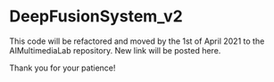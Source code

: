 # DeepFusionSystem_v2
This code will be refactored and moved by the 1st of April 2021 to the AIMultimediaLab repository. New link will be posted here.

Thank you for your patience!

